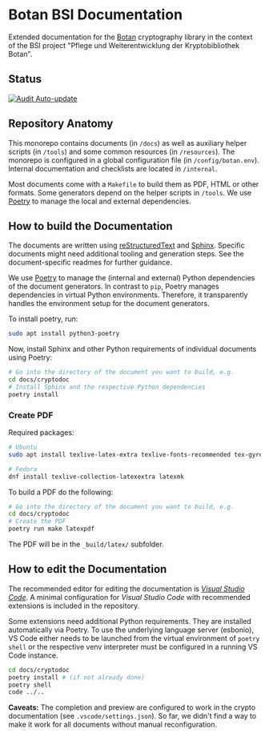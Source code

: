 # Botan BSI Documentation

Extended documentation for the [Botan](https://botan.randombit.net/)
cryptography library in the context of the BSI project "Pflege und
Weiterentwicklung der Kryptobibliothek Botan".

## Status

[![Audit Auto-update](https://github.com/sehlen-bsi/botan-docs/actions/workflows/auto-update.yml/badge.svg)](https://github.com/sehlen-bsi/botan-docs/actions/workflows/auto-update.yml)

## Repository Anatomy

This monorepo contains documents (in `/docs`) as well as auxiliary helper
scripts (in `/tools`) and some common resources (in `/resources`). The monorepo
is configured in a global configuration file (in `/config/botan.env`). Internal
documentation and checklists are located in `/internal`.

Most documents come with a `Makefile` to build them as PDF, HTML or other
formats. Some generators depend on the helper scripts in `/tools`. We use
[Poetry](https://python-poetry.org/) to manage the local and external
dependencies.

## How to build the Documentation

The documents are written using
[reStructuredText](https://docutils.sourceforge.io/rst.html) and
[Sphinx](https://www.sphinx-doc.org). Specific documents might need additional
tooling and generation steps. See the document-specific readmes for further
guidance.

We use [Poetry](https://python-poetry.org/) to manage the (internal and
external) Python dependencies of the document generators. In contrast to `pip`,
Poetry manages dependencies in virtual Python environments. Therefore, it
transparently handles the environment setup for the document generators.

To install poetry, run:

```bash
sudo apt install python3-poetry
```

Now, install Sphinx and other Python requirements of individual documents using
Poetry:

```bash
# Go into the directory of the document you want to build, e.g.
cd docs/cryptodoc
# Install Sphinx and the respective Python dependencies
poetry install
```

### Create PDF

Required packages:

```bash
# Ubuntu
sudo apt install texlive-latex-extra texlive-fonts-recommended tex-gyre latexmk

# Fedora
dnf install texlive-collection-latexextra latexmk
```

To build a PDF do the following:

```bash
# Go into the directory of the document you want to build, e.g.
cd docs/cryptodoc
# Create the PDF
poetry run make latexpdf
```

The PDF will be in the `_build/latex/` subfolder.

## How to edit the Documentation

The recommended editor for editing the documentation is [*Visual Studio
Code*](https://code.visualstudio.com/). A minimal configuration for *Visual
Studio Code* with recommended extensions is included in the repository.

Some extensions need additional Python requirements. They are installed
automatically via Poetry. To use the underlying language server (esbonio),
VS Code either needs to be launched from the virtual environment of `poetry shell`
or the respective venv interpreter must be configured in a running VS Code
instance.

```bash
cd docs/cryptodoc
poetry install # (if not already done)
poetry shell
code ../..
```

**Caveats:** The completion and preview are configured to work in the crypto
documentation (see `.vscode/settings.json`). So far, we didn't find a way to
make it work for all documents without manual reconfiguration.
